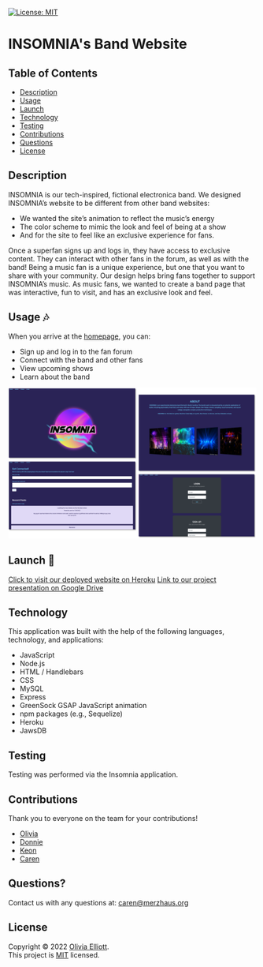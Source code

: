 [![License: MIT](https://img.shields.io/badge/License-MIT-yellow.svg)](https://opensource.org/licenses/MIT)

# INSOMNIA's Band Website

## Table of Contents

- [Description](#description)
- [Usage](#usage)
- [Launch](#launch)
- [Technology](#technology)
- [Testing](#testing)
- [Contributions](#contributions)
- [Questions](#questions)
- [License](#license)

## Description

INSOMNIA is our tech-inspired, fictional electronica band.
We designed INSOMNIA’s website to be different from other band websites:

- We wanted the site’s animation to reflect the music’s energy
- The color scheme to mimic the look and feel of being at a show
- And for the site to feel like an exclusive experience for fans.

Once a superfan signs up and logs in, they have access to exclusive content. They can interact with other fans in the forum, as well as with the band! Being a music fan is a unique experience, but one that you want to share with your community. Our design helps bring fans together to support INSOMNIA’s music. As music fans, we wanted to create a band page that was interactive, fun to visit, and has an exclusive look and feel.

## Usage :notes:

When you arrive at the [homepage](https://band-site-22.herokuapp.com/), you can:

- Sign up and log in to the fan forum
- Connect with the band and other fans
- View upcoming shows
- Learn about the band

![Insomnia](./insomnia_screenshots.png)

## Launch :rocket:

[Click to visit our deployed website on Heroku](https://band-site-22.herokuapp.com/)
[Link to our project presentation on Google Drive](https://docs.google.com/presentation/d/1sz1r8w69iuxA5GcQ9Kud4IQO5vSZ1rkEvmK0uFJQBdY/edit?usp=sharing)

## Technology

This application was built with the help of the following languages, technology, and applications:

- JavaScript
- Node.js
- HTML / Handlebars
- CSS
- MySQL
- Express
- GreenSock GSAP JavaScript animation
- npm packages (e.g., Sequelize)
- Heroku
- JawsDB

## Testing

Testing was performed via the Insomnia application.

## Contributions

Thank you to everyone on the team for your contributions!

- [Olivia](https://github.com/olivelliott)
- [Donnie](https://github.com/Atlas075)
- [Keon](https://github.com/jkmebane)
- [Caren](https://github.com/cammeer)

## Questions?

Contact us with any questions at: [caren@merzhaus.org](caren@merzhaus.org)

## License

Copyright © 2022 [Olivia Elliott](https://github.com/olivelliott). <br />
This project is [MIT](https://github.com/olivelliott/next-progress-bar/blob/main/LICENSE) licensed.
